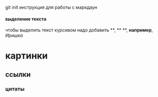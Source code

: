 git init
инструкция для работы с маркдаун
#### выделение текста
чтобы выделить текст курсивом надо добавить **, ** **, **например**, *Иришка*
# картинки
## ссылки
### цитаты